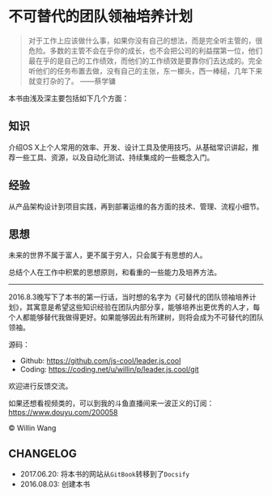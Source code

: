 # 不可替代的团队领袖培养计划

> 对于工作上应该做什么事，如果你没有自己的想法，而是完全听主管的，很危险。多数的主管不会在乎你的成长，也不会把公司的利益摆第一位，他们最在乎的是自己的工作绩效，而他们的工作绩效是要靠你们去达成的。完全听他们的任务布置去做，没有自己的主张，东一榔头，西一棒槌，几年下来就变打杂的了。
> ——蔡学镛

本书由浅及深主要包括如下几个方面：

## 知识

介绍OS X上个人常用的效率、开发、设计工具及使用技巧。从基础常识讲起，推荐一些工具、资源，以及自动化测试、持续集成的一些概念入门。

## 经验

从产品架构设计到项目实践，再到部署运维的各方面的技术、管理、流程小细节。

## 思想

未来的世界不属于富人，更不属于穷人，只会属于有思想的人。

总结个人在工作中积累的思想原则，和看重的一些能力及培养方法。

---

2016.8.3晚写下了本书的第一行话，当时想的名字为《可替代的团队领袖培养计划》，其寓意是希望这些知识经验在团队内部分享，能够培养出更优秀的人才，每个人都能够替代我做得更好。如果能够因此有所建树，则将会成为不可替代的团队领袖。

源码：

* Github: <https://github.com/js-cool/leader.js.cool>
* Coding: <https://coding.net/u/willin/p/leader.js.cool/git>

欢迎进行反馈交流。

如果还想看视频类的，可以到我的斗鱼直播间来一波正义的订阅： <https://www.douyu.com/200058>

&copy; Willin Wang

## CHANGELOG

- 2017.06.20: 将本书的网站从`GitBook`转移到了`Docsify`
- 2016.08.03: 创建本书
